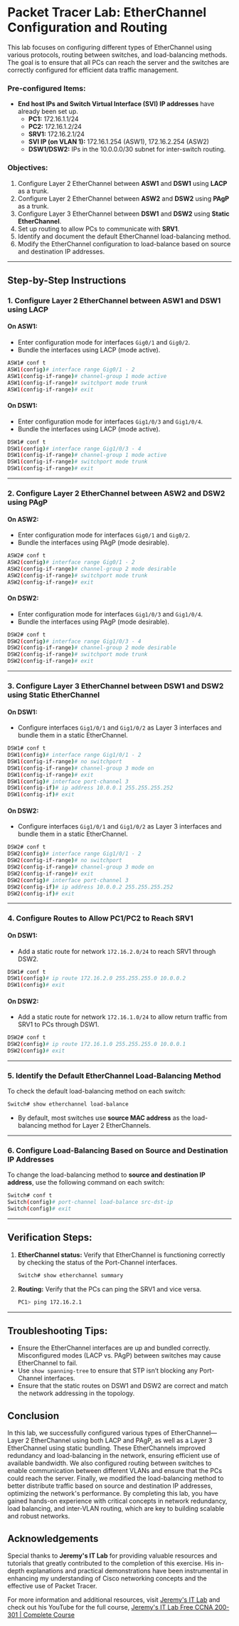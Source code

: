 # Packet Tracer Lab: EtherChannel Configuration and Routing

This lab focuses on configuring different types of EtherChannel using various protocols, routing between switches, and load-balancing methods. The goal is to ensure that all PCs can reach the server and the switches are correctly configured for efficient data traffic management.

### **Pre-configured Items:**
- **End host IPs and Switch Virtual Interface (SVI) IP addresses** have already been set up.
    - **PC1:** 172.16.1.1/24
    - **PC2:** 172.16.1.2/24
    - **SRV1:** 172.16.2.1/24
    - **SVI IP (on VLAN 1):** 172.16.1.254 (ASW1), 172.16.2.254 (ASW2)
    - **DSW1/DSW2:** IPs in the 10.0.0.0/30 subnet for inter-switch routing.

### **Objectives:**
1. Configure Layer 2 EtherChannel between **ASW1** and **DSW1** using **LACP** as a trunk.
2. Configure Layer 2 EtherChannel between **ASW2** and **DSW2** using **PAgP** as a trunk.
3. Configure Layer 3 EtherChannel between **DSW1** and **DSW2** using **Static EtherChannel**.
4. Set up routing to allow PCs to communicate with **SRV1**.
5. Identify and document the default EtherChannel load-balancing method.
6. Modify the EtherChannel configuration to load-balance based on source and destination IP addresses.

---

## **Step-by-Step Instructions**

### 1. Configure Layer 2 EtherChannel between ASW1 and DSW1 using LACP

#### On ASW1:
- Enter configuration mode for interfaces `Gig0/1` and `Gig0/2`.
- Bundle the interfaces using LACP (mode active).
```bash
ASW1# conf t
ASW1(config)# interface range Gig0/1 - 2
ASW1(config-if-range)# channel-group 1 mode active
ASW1(config-if-range)# switchport mode trunk
ASW1(config-if-range)# exit
```

#### On DSW1:
- Enter configuration mode for interfaces `Gig1/0/3` and `Gig1/0/4`.
- Bundle the interfaces using LACP (mode active).
```bash
DSW1# conf t
DSW1(config)# interface range Gig1/0/3 - 4
DSW1(config-if-range)# channel-group 1 mode active
DSW1(config-if-range)# switchport mode trunk
DSW1(config-if-range)# exit
```

---

### 2. Configure Layer 2 EtherChannel between ASW2 and DSW2 using PAgP

#### On ASW2:
- Enter configuration mode for interfaces `Gig0/1` and `Gig0/2`.
- Bundle the interfaces using PAgP (mode desirable).
```bash
ASW2# conf t
ASW2(config)# interface range Gig0/1 - 2
ASW2(config-if-range)# channel-group 2 mode desirable
ASW2(config-if-range)# switchport mode trunk
ASW2(config-if-range)# exit
```

#### On DSW2:
- Enter configuration mode for interfaces `Gig1/0/3` and `Gig1/0/4`.
- Bundle the interfaces using PAgP (mode desirable).
```bash
DSW2# conf t
DSW2(config)# interface range Gig1/0/3 - 4
DSW2(config-if-range)# channel-group 2 mode desirable
DSW2(config-if-range)# switchport mode trunk
DSW2(config-if-range)# exit
```

---

### 3. Configure Layer 3 EtherChannel between DSW1 and DSW2 using Static EtherChannel

#### On DSW1:
- Configure interfaces `Gig1/0/1` and `Gig1/0/2` as Layer 3 interfaces and bundle them in a static EtherChannel.
```bash
DSW1# conf t
DSW1(config)# interface range Gig1/0/1 - 2
DSW1(config-if-range)# no switchport
DSW1(config-if-range)# channel-group 3 mode on
DSW1(config-if-range)# exit
DSW1(config)# interface port-channel 3
DSW1(config-if)# ip address 10.0.0.1 255.255.255.252
DSW1(config-if)# exit
```

#### On DSW2:
- Configure interfaces `Gig1/0/1` and `Gig1/0/2` as Layer 3 interfaces and bundle them in a static EtherChannel.
```bash
DSW2# conf t
DSW2(config)# interface range Gig1/0/1 - 2
DSW2(config-if-range)# no switchport
DSW2(config-if-range)# channel-group 3 mode on
DSW2(config-if-range)# exit
DSW2(config)# interface port-channel 3
DSW2(config-if)# ip address 10.0.0.2 255.255.255.252
DSW2(config-if)# exit
```

---

### 4. Configure Routes to Allow PC1/PC2 to Reach SRV1

#### On DSW1:
- Add a static route for network `172.16.2.0/24` to reach SRV1 through DSW2.
```bash
DSW1# conf t
DSW1(config)# ip route 172.16.2.0 255.255.255.0 10.0.0.2
DSW1(config)# exit
```

#### On DSW2:
- Add a static route for network `172.16.1.0/24` to allow return traffic from SRV1 to PCs through DSW1.
```bash
DSW2# conf t
DSW2(config)# ip route 172.16.1.0 255.255.255.0 10.0.0.1
DSW2(config)# exit
```

---

### 5. Identify the Default EtherChannel Load-Balancing Method

To check the default load-balancing method on each switch:

```bash
Switch# show etherchannel load-balance
```
- By default, most switches use **source MAC address** as the load-balancing method for Layer 2 EtherChannels.

---

### 6. Configure Load-Balancing Based on Source and Destination IP Addresses

To change the load-balancing method to **source and destination IP address**, use the following command on each switch:

```bash
Switch# conf t
Switch(config)# port-channel load-balance src-dst-ip
Switch(config)# exit
```

---

## **Verification Steps:**
1. **EtherChannel status:** Verify that EtherChannel is functioning correctly by checking the status of the Port-Channel interfaces.
   ```bash
   Switch# show etherchannel summary
   ```
2. **Routing:** Verify that the PCs can ping the SRV1 and vice versa.
   ```bash
   PC1> ping 172.16.2.1
   ```

---

## **Troubleshooting Tips:**
- Ensure the EtherChannel interfaces are up and bundled correctly. Misconfigured modes (LACP vs. PAgP) between switches may cause EtherChannel to fail.
- Use `show spanning-tree` to ensure that STP isn’t blocking any Port-Channel interfaces.
- Ensure that the static routes on DSW1 and DSW2 are correct and match the network addressing in the topology.

## **Conclusion**

In this lab, we successfully configured various types of EtherChannel—Layer 2 EtherChannel using both LACP and PAgP, as well as a Layer 3 EtherChannel using static bundling. These EtherChannels improved redundancy and load-balancing in the network, ensuring efficient use of available bandwidth. We also configured routing between switches to enable communication between different VLANs and ensure that the PCs could reach the server. Finally, we modified the load-balancing method to better distribute traffic based on source and destination IP addresses, optimizing the network's performance. By completing this lab, you have gained hands-on experience with critical concepts in network redundancy, load balancing, and inter-VLAN routing, which are key to building scalable and robust networks.

## Acknowledgements


Special thanks to **Jeremy's IT Lab** for providing valuable resources and tutorials that greatly contributed to the completion of this exercise. His in-depth explanations and practical demonstrations have been instrumental in enhancing my understanding of Cisco networking concepts and the effective use of Packet Tracer.

For more information and additional resources, visit [Jeremy's IT Lab](https://jeremysitlab.com/) and check out his YouTube for the full course, [Jeremy's IT Lab Free CCNA 200-301 | Complete Course](https://www.youtube.com/playlist?list=PLxbwE86jKRgMpuZuLBivzlM8s2Dk5lXBQ)

